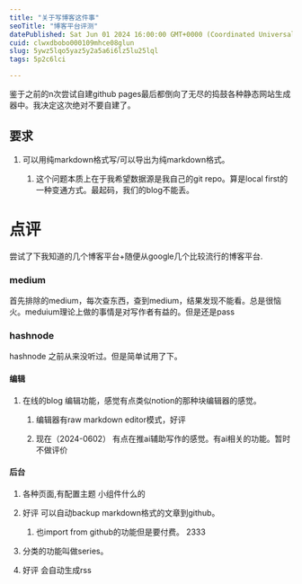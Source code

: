 ```yaml
---
title: "关于写博客这件事"
seoTitle: "博客平台评测"
datePublished: Sat Jun 01 2024 16:00:00 GMT+0000 (Coordinated Universal Time)
cuid: clwxdbobo000109mhce08glun
slug: 5ywz5lqo5yaz5y2a5a6i6lz5lu25lql
tags: 5p2c6lci

---
```


鉴于之前的n次尝试自建github pages最后都倒向了无尽的捣鼓各种静态网站生成器中。我决定这次绝对不要自建了。

## 要求

1. 可以用纯markdown格式写/可以导出为纯markdown格式。
    
    1. 这个问题本质上在于我希望数据源是我自己的git repo。算是local first的一种变通方式。最起码，我们的blog不能丢。
        

# 点评

尝试了下我知道的几个博客平台+随便从google几个比较流行的博客平台.

### medium

首先排除的medium，每次查东西，查到medium，结果发现不能看。总是很恼火。meduium理论上做的事情是对写作者有益的。但是还是pass

### hashnode

hashnode 之前从来没听过。但是简单试用了下。

#### 编辑

1. 在线的blog 编辑功能，感觉有点类似notion的那种块编辑器的感觉。
    
    1. 编辑器有raw markdown editor模式，好评
        
    2. 现在（2024-0602） 有点在推ai辅助写作的感觉。有ai相关的功能。暂时不做评价
        

#### 后台

1. 各种页面,有配置主题 小组件什么的
    
2. 好评 可以自动backup markdown格式的文章到github。
    
    1. 也import from github的功能但是要付费。 2333
        
3. 分类的功能叫做series。
    
4. 好评 会自动生成rss
